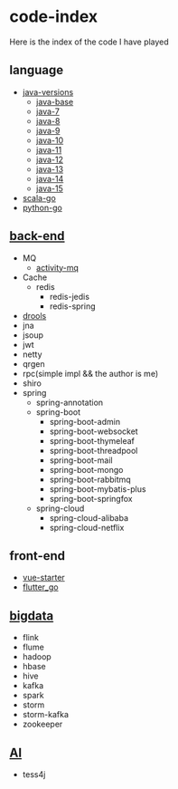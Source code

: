 # code-index

Here is the index of the code I have played

## language

- [java-versions](https://github.com/BestBurning/java-versions)
  - [java-base](https://github.com/BestBurning/java-versions/tree/master/java-base)
  - [java-7](https://github.com/BestBurning/java-versions/tree/master/java-7)
  - [java-8](https://github.com/BestBurning/java-versions/tree/master/java-8)
  - [java-9](https://github.com/BestBurning/java-versions/tree/master/java-9)
  - [java-10](https://github.com/BestBurning/java-versions/tree/master/java-10)
  - [java-11](https://github.com/BestBurning/java-versions/tree/master/java-11)
  - [java-12](https://github.com/BestBurning/java-versions/tree/master/java-12)
  - [java-13](https://github.com/BestBurning/java-versions/tree/master/java-13)
  - [java-14](https://github.com/BestBurning/java-versions/tree/master/java-14)
  - [java-15](https://github.com/BestBurning/java-versions/tree/master/java-15)
- [scala-go](https://github.com/BestBurning/scala-go)
- [python-go](https://github.com/BestBurning/python-go) 

## [back-end](https://github.com/BestBurning/back-end)

- MQ
  - [activity-mq](https://github.com/BestBurning/back-end/tree/master/activity-mq)
- Cache
  - redis
    - redis-jedis
    - redis-spring
- [drools](https://github.com/BestBurning/back-end/tree/master/drools)
- jna
- jsoup
- jwt
- netty
- qrgen
- rpc(simple impl && the author is me)
- shiro
- spring
  - spring-annotation
  - spring-boot
    - spring-boot-admin
    - spring-boot-websocket
    - spring-boot-thymeleaf
    - spring-boot-threadpool
    - spring-boot-mail
    - spring-boot-mongo
    - spring-boot-rabbitmq
    - spring-boot-mybatis-plus
    - spring-boot-springfox
  - spring-cloud
    - spring-cloud-alibaba
    - spring-cloud-netflix

## front-end

- [vue-starter](https://github.com/BestBurning/vue-starter)
- [flutter_go](https://github.com/BestBurning/flutter_go)

## [bigdata](https://github.com/BestBurning/bigdata)

- flink
- flume
- hadoop
- hbase 
- hive
- kafka
- spark
- storm
- storm-kafka
- zookeeper

## [AI](https://github.com/BestBurning/AI)

- tess4j







